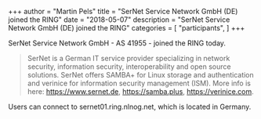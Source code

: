 +++
author = "Martin Pels"
title = "SerNet Service Network GmbH (DE) joined the RING"
date = "2018-05-07"
description = "SerNet Service Network GmbH (DE) joined the RING"
categories = [
    "participants",
]
+++

SerNet Service Network GmbH - AS 41955 - joined the RING today.

> SerNet is a German IT service provider specializing in network security, information security, interoperability and open source solutions. SerNet offers SAMBA+ for Linux storage and authentication and verinice for information security management (ISM). More info is here: https://www.sernet.de, https://samba.plus, https://verinice.com.

Users can connect to sernet01.ring.nlnog.net, which is located in Germany.

